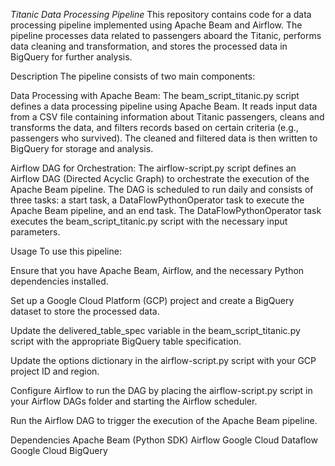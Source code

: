 *Titanic Data Processing Pipeline*
This repository contains code for a data processing pipeline implemented using Apache Beam and Airflow. The pipeline processes data related to passengers aboard the Titanic, performs data cleaning and transformation, and stores the processed data in BigQuery for further analysis.

Description
The pipeline consists of two main components:

Data Processing with Apache Beam: The beam_script_titanic.py script defines a data processing pipeline using Apache Beam. It reads input data from a CSV file containing information about Titanic passengers, cleans and transforms the data, and filters records based on certain criteria (e.g., passengers who survived). The cleaned and filtered data is then written to BigQuery for storage and analysis.

Airflow DAG for Orchestration: The airflow-script.py script defines an Airflow DAG (Directed Acyclic Graph) to orchestrate the execution of the Apache Beam pipeline. The DAG is scheduled to run daily and consists of three tasks: a start task, a DataFlowPythonOperator task to execute the Apache Beam pipeline, and an end task. The DataFlowPythonOperator task executes the beam_script_titanic.py script with the necessary input parameters.

Usage
To use this pipeline:

Ensure that you have Apache Beam, Airflow, and the necessary Python dependencies installed.

Set up a Google Cloud Platform (GCP) project and create a BigQuery dataset to store the processed data.

Update the delivered_table_spec variable in the beam_script_titanic.py script with the appropriate BigQuery table specification.

Update the options dictionary in the airflow-script.py script with your GCP project ID and region.

Configure Airflow to run the DAG by placing the airflow-script.py script in your Airflow DAGs folder and starting the Airflow scheduler.

Run the Airflow DAG to trigger the execution of the Apache Beam pipeline.

Dependencies
Apache Beam (Python SDK)
Airflow
Google Cloud Dataflow
Google Cloud BigQuery
